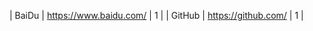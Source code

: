 | BaiDu        | https://www.baidu.com/         | 1   |
| GitHub       | https://github.com/            | 1   |
